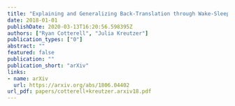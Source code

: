 ```yaml
---
title: "Explaining and Generalizing Back-Translation through Wake-Sleep"
date: 2018-01-01
publishDate: 2020-03-13T16:20:56.598395Z
authors: ["Ryan Cotterell", "Julia Kreutzer"]
publication_types: ["0"]
abstract: ""
featured: false
publication: ""
publication_short: "arXiv"
links:
- name: arXiv
  url: https://arxiv.org/abs/1806.04402
url_pdf: papers/cotterell+kreutzer.arxiv18.pdf
---
```


